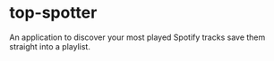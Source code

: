 # top-spotter
An application to discover your most played Spotify tracks save them straight into a playlist.
